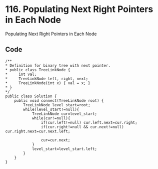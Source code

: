 # 116. Populating Next Right Pointers in Each Node
Populating Next Right Pointers in Each Node

## Code
    /**
    * Definition for binary tree with next pointer.
    * public class TreeLinkNode {
    *     int val;
    *     TreeLinkNode left, right, next;
    *     TreeLinkNode(int x) { val = x; }
    * }
    */
    public class Solution {
        public void connect(TreeLinkNode root) {
            TreeLinkNode level_start=root;
            while(level_start!=null){
                TreeLinkNode cur=level_start;
                while(cur!=null){
                    if(cur.left!=null) cur.left.next=cur.right;
                    if(cur.right!=null && cur.next!=null) cur.right.next=cur.next.left;
                    
                    cur=cur.next;
                }
                level_start=level_start.left;
            }   
        }
    }